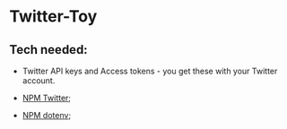 # Twitter-Toy

## Tech needed:

* Twitter API keys and Access tokens - you get these with your Twitter account.

* [NPM Twitter](https://www.npmjs.com/package/twitter);

* [NPM dotenv](https://www.npmjs.com/package/dotenv);